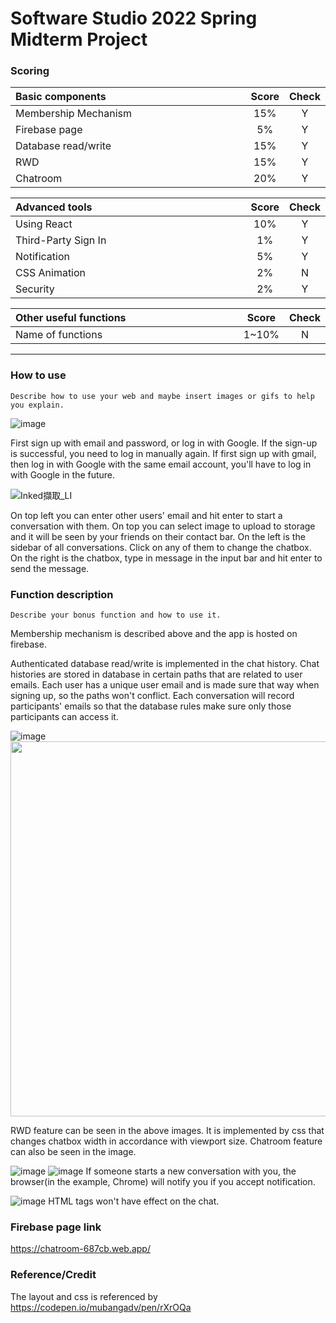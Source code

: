 # Software Studio 2022 Spring Midterm Project

### Scoring

| **Basic components**                             | **Score** | **Check** |
| :----------------------------------------------- | :-------: | :-------: |
| Membership Mechanism                             | 15%       | Y         |
| Firebase page                                    | 5%        | Y         |
| Database read/write                              | 15%       | Y         |
| RWD                                              | 15%       | Y         |
| Chatroom                                         | 20%       | Y         |

| **Advanced tools**                               | **Score** | **Check** |
| :----------------------------------------------- | :-------: | :-------: |
| Using React                                      | 10%       | Y         |
| Third-Party Sign In                              | 1%        | Y         |
| Notification                                     | 5%        | Y         |
| CSS Animation                                    | 2%        | N         |
| Security                                         | 2%        | Y         |

| **Other useful functions**                         | **Score** | **Check** |
| :----------------------------------------------- | :-------: | :-------: |
| Name of functions                                  | 1~10%     | N         |


---

### How to use 

    Describe how to use your web and maybe insert images or gifs to help you explain.
![image](https://user-images.githubusercontent.com/39045469/164910233-7643723f-864c-4d0c-b5f6-449644497a84.png)

First sign up with email and password, or log in with Google. If the sign-up is successful, you need to log in manually again. If first sign up with gmail, then log in with Google with the same email account, you'll have to log in with Google in the future.
    

![Inked擷取_LI](https://user-images.githubusercontent.com/39045469/164971885-2dbf4b0b-3410-4a4c-9cec-c5133a11123b.jpg)

On top left you can enter other users' email and hit enter to start a conversation with them. On top you can select image to upload to storage and it will be seen by your friends on their contact bar. 
On the left is the sidebar of all conversations. Click on any of them to change the chatbox.
On the right is the chatbox, type in message in the input bar and hit enter to send the message.


### Function description

    Describe your bonus function and how to use it.
Membership mechanism is described above and the app is hosted on firebase.

Authenticated database read/write is implemented in the chat history. Chat histories are stored in database in certain paths that are related to user emails. Each user has a unique user email and is made sure that way when signing up, so the paths won't conflict. Each conversation will record participants' emails so that the database rules make sure only those participants can access it.

![image](https://user-images.githubusercontent.com/39045469/164910750-33a85957-f46b-46fb-b8ce-1d365b89e7f9.png)
<img src="https://user-images.githubusercontent.com/39045469/164910787-07f366eb-a2fd-4524-8821-e9f2cfe581af.png" width="600px">

RWD feature can be seen in the above images. It is implemented by css that changes chatbox width in accordance with viewport size.
Chatroom feature can also be seen in the image.

![image](https://user-images.githubusercontent.com/39045469/164911305-c161b292-1094-421f-8b5f-8d0639226a1a.png)
![image](https://user-images.githubusercontent.com/39045469/164911353-5ab75df5-9233-4072-88a5-f886af4a5c28.png)
If someone starts a new conversation with you, the browser(in the example, Chrome) will notify you if you accept notification.

![image](https://user-images.githubusercontent.com/39045469/164911586-956a105a-b889-4295-be4b-5432820c6e60.png)
HTML tags won't have effect on the chat.


### Firebase page link

https://chatroom-687cb.web.app/

### Reference/Credit

The layout and css is referenced by
    https://codepen.io/mubangadv/pen/rXrOQa




<style>
table th{
    width: 100%;
}
</style>
